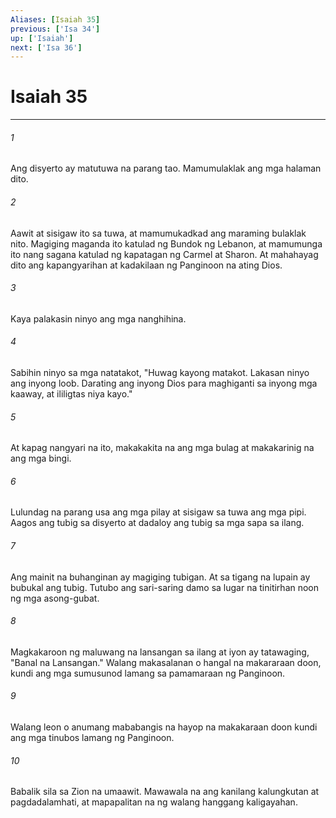 ```yaml
---
Aliases: [Isaiah 35]
previous: ['Isa 34']
up: ['Isaiah']
next: ['Isa 36']
---
```

# Isaiah 35

***


###### 1 


Ang disyerto ay matutuwa na parang tao. Mamumulaklak ang mga halaman dito. 


###### 2 


Aawit at sisigaw ito sa tuwa, at mamumukadkad ang maraming bulaklak nito. Magiging maganda ito katulad ng Bundok ng Lebanon, at mamumunga ito nang sagana katulad ng kapatagan ng Carmel at Sharon. At mahahayag dito ang kapangyarihan at kadakilaan ng Panginoon na ating Dios. 


###### 3 


Kaya palakasin ninyo ang mga nanghihina. 


###### 4 


Sabihin ninyo sa mga natatakot, "Huwag kayong matakot. Lakasan ninyo ang inyong loob. Darating ang inyong Dios para maghiganti sa inyong mga kaaway, at ililigtas niya kayo." 


###### 5 


At kapag nangyari na ito, makakakita na ang mga bulag at makakarinig na ang mga bingi. 


###### 6 


Lulundag na parang usa ang mga pilay at sisigaw sa tuwa ang mga pipi. Aagos ang tubig sa disyerto at dadaloy ang tubig sa mga sapa sa ilang. 


###### 7 


Ang mainit na buhanginan ay magiging tubigan. At sa tigang na lupain ay bubukal ang tubig. Tutubo ang sari-saring damo sa lugar na tinitirhan noon ng mga asong-gubat. 


###### 8 


Magkakaroon ng maluwang na lansangan sa ilang at iyon ay tatawaging, "Banal na Lansangan." Walang makasalanan o hangal na makararaan doon, kundi ang mga sumusunod lamang sa pamamaraan ng Panginoon. 


###### 9 


Walang leon o anumang mababangis na hayop na makakaraan doon kundi ang mga tinubos lamang ng Panginoon. 


###### 10 


Babalik sila sa Zion na umaawit. Mawawala na ang kanilang kalungkutan at pagdadalamhati, at mapapalitan na ng walang hanggang kaligayahan.
